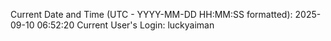 Current Date and Time (UTC - YYYY-MM-DD HH:MM:SS formatted): 2025-09-10 06:52:20
Current User's Login: luckyaiman
